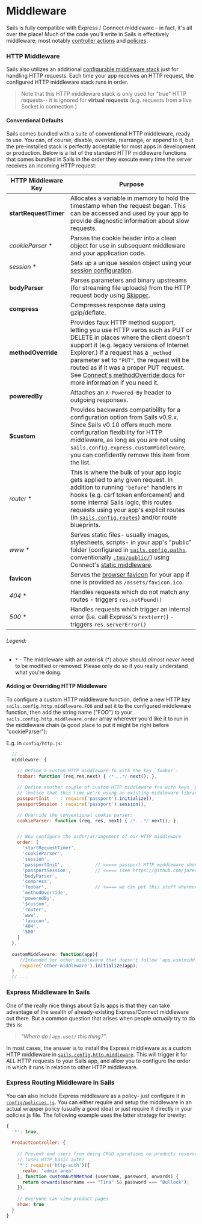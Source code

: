 # Middleware

Sails is fully compatible with Express / Connect middleware - in fact, it's all over the place!  Much of the code you'll write in Sails is effectively middleware; most notably [controller actions]() and [policies]().


### HTTP Middleware

Sails also utilizes an additional [configurable middleware stack]() just for handling HTTP requests.  Each time your app receives an HTTP request, the configured HTTP middleware stack runs in order.

> Note that this HTTP middleware stack is only used for "true" HTTP requests-- it is ignored for **virtual requests** (e.g. requests from a live Socket.io connection.)



#### Conventional Defaults

Sails comes bundled with a suite of conventional HTTP middleware, ready to use.  You can, of course, disable, override, rearrange, or append to it, but the pre-installed stack is perfectly acceptable for most apps in development or production.  Below is a list of the standard HTTP middleware functions that comes bundled in Sails in the order they execute every time the server receives an incoming HTTP request:

 HTTP Middleware Key       | Purpose
 ------------------------- | ------------
 **startRequestTimer**     | Allocates a variable in memory to hold the timestamp when the request began.  This can be accessed and used by your app to provide diagnostic information about slow requests.
 _cookieParser_ *          | Parses the cookie header into a clean object for use in subsequent middleware and your application code.
 _session_ *               | Sets up a unique session object using your [session configuration]().
 **bodyParser**            | Parses parameters and binary upstreams (for streaming file uploads) from the HTTP request body using [Skipper]().
 **compress**              | Compresses response data using gzip/deflate.
 **methodOverride**        | Provides faux HTTP method support, letting you use HTTP verbs such as PUT or DELETE in places where the client doesn't support it (e.g. legacy versions of Internet Explorer.)  If a request has a `_method` parameter set to `"PUT"`, the request will be routed as if it was a proper PUT request.  See [Connect's methodOverride docs](http://www.senchalabs.org/connect/methodOverride.html) for more information if you need it.
 **poweredBy**             | Attaches an `X-Powered-By` header to outgoing responses.
 **$custom**               | Provides backwards compatibility for a configuration option from Sails v0.9.x.  Since Sails v0.10 offers much more configuration flexibility for HTTP middleware, as long as you are not using `sails.config.express.customMiddleware`, you can confidently remove this item from the list.
 _router_ *                | This is where the bulk of your app logic gets applied to any given request.  In addition to running `"before"` handlers in hooks (e.g. csrf token enforcement) and some internal Sails logic, this routes requests using your app's explicit routes (in [`sails.config.routes`]()) and/or route blueprints.
 _www_ *                   | Serves static files- usually images, stylesheets, scripts- in your app's "public" folder (configured in [`sails.config.paths`](), conventionally [`.tmp/public/`]()) using Connect's [static middleware](http://www.senchalabs.org/connect/static.html).
 **favicon**               | Serves the [browser favicon](http://en.wikipedia.org/wiki/Favicon) for your app if one is provided as `/assets/favicon.ico`.
 _404_ *                   | Handles requests which do not match any routes - triggers `res.notFound()`  <!-- technically, this emits the `router:request:404` event)  -->
 _500_ *                   | Handles requests which trigger an internal error (i.e. call Express's `next(err)`)  - triggers `res.serverError()` <!-- technically, this emits the `router:request:500` event)  -->

###### Legend:

+ `*` - The middleware with an asterisk (*) above should _almost never_ need to be modified or removed. Please only do so if you really understand what you're doing.



#### Adding or Overriding HTTP Middleware

To configure a custom HTTP middleware function, define a new HTTP key `sails.config.http.middleware.FOO` and set it to the configured middleware function, then add the string name ("FOO") to your `sails.config.http.middleware.order` array wherever you'd like it to run in the middleware chain (a good place to put it might be right before "cookieParser"):

E.g. in `config/http.js`:

```js
  // ...
  middleware: {
    
    // Define a custom HTTP middleware fn with the key `foobar`:
    foobar: function (req,res,next) { /*...*/ next(); },

    // Define another couple of custom HTTP middleware fns with keys `passportInit` and `passportSession`
    // (notice that this time we're using an existing middleware library from npm)
    passportInit    : require('passport').initialize(),
    passportSession : require('passport').session(),

    // Override the conventional cookie parser:
    cookieParser: function (req, res, next) { /*...*/ next(); },


    // Now configure the order/arrangement of our HTTP middleware
    order: [
      'startRequestTimer',
      'cookieParser',
      'session',
      'passportInit',            // <==== passport HTTP middleware should run after "session"
      'passportSession',         // <==== (see https://github.com/jaredhanson/passport#middleware)
      'bodyParser',
      'compress',
      'foobar',                  // <==== we can put this stuff wherever we want
      'methodOverride',
      'poweredBy',
      '$custom',
      'router',
      'www',
      'favicon',
      '404',
      '500'
    ]
  },
  
  customMiddleware: function(app){
     //Intended for other middleware that doesn't follow 'app.use(middleware)' convention
     require('other-middleware').initialize(app);
  }
  // ...
```


### Express Middleware In Sails

One of the really nice things about Sails apps is that they can take advantage of the wealth of already-existing Express/Connect middleware out there.  But a common question that arises when people _actually_ try to do this is:

> _"Where do I `app.use()` this thing?"_.

In most cases, the answer is to install the Express middleware as a custom HTTP middleware in [`sails.config.http.middleware`](http://beta.sailsjs.org/#/documentation/reference/sails.config/sails.config.http.html).  This will trigger it for ALL HTTP requests to your Sails app, and allow you to configure the order in which it runs in relation to other HTTP middleware.

### Express Routing Middleware In Sails 

You can also include Express middleware as a policy- just configure it in [`config/policies.js`](http://beta.sailsjs.org/#/documentation/reference/sails.config/sails.config.policies.html).  You can either require and setup the middleware in an actual wrapper policy (usually a good idea) or just require it directly in your policies.js file.  The following example uses the latter strategy for brevity:

```js
{
  '*': true,
  
  ProductController: {
  
    // Prevent end users from doing CRUD operations on products reserved for admins
    // (uses HTTP basic auth)
    '*': require('http-auth')({
      realm: 'admin area'
    }, function customAuthMethod (username, password, onwards) {
      return onwards(username === "Tina" && password === "Bullock");
    }),
    
    // Everyone can view product pages
    show: true
  }
}
```



<!--

  TODO:

### Advanced Express Middleware In Sails

You can actually do this in a few different ways, depending on your needs.



Generally, the following best-practices apply:

If you want a middleware function 
 
+ If you want a piece of middleware to run only when your app's explicit or blueprint routes are matched, you should include it as a policy.
+ this will run passport for all incoming http requests, including images, css, etc.

If you want a middleware function to run for all you should include it at the top of your `config/routes.js` as a wildcard route.  for your controller (both HTTP and virtual) requests
-->





<docmeta name="uniqueID" value="middleware198259">
<docmeta name="displayName" value="Middleware">

